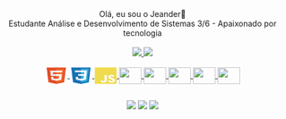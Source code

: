 <div align="center">
Olá, eu sou o Jeander👋<br>
Estudante Análise e Desenvolvimento de Sistemas 3/6 - Apaixonado por tecnologia
</div>
<br>
 
<div align="center">
  <a href="https://github.com/jeandertrevia">
  <img height="180em" src="https://github-readme-stats.vercel.app/api?username=jeandertrevia&show_icons=true&theme=cobalt&include_all_commits=true&count_private=true"/>
  <img height="180em" src="https://github-readme-stats.vercel.app/api/top-langs/?username=jeandertrevia&layout=compact&langs_count=7&theme=cobalt"/>
 </div>

<div style="display: inline_block" align="center" ><br>
<img align="center" height="30" width="40" src="https://raw.githubusercontent.com/devicons/devicon/master/icons/html5/html5-original.svg">
<img align="center" height="30" width="40" src="https://raw.githubusercontent.com/devicons/devicon/master/icons/css3/css3-original.svg">
<img align="center" height="30" width="40" src="https://raw.githubusercontent.com/devicons/devicon/master/icons/javascript/javascript-plain.svg">
<img align="center" height="30" width="40" src="https://cdn.jsdelivr.net/gh/devicons/devicon/icons/github/github-original.svg" />
<img align="center" height="30" width="40" src="https://cdn.jsdelivr.net/gh/devicons/devicon/icons/vscode/vscode-original.svg" />
<img align="center" height="30" width="40" src="https://cdn.jsdelivr.net/gh/devicons/devicon/icons/postgresql/postgresql-plain.svg" />
<img align="center" height="30" width="40" src="https://cdn.jsdelivr.net/gh/devicons/devicon/icons/git/git-original.svg"/>
<img align="center" height="30" width="40" src="https://cdn.jsdelivr.net/gh/devicons/devicon/icons/docker/docker-plain.svg"/>
</div>

##

<div align="center"> 
 <a href="https://discord.gg/jeandertrevia#2162" target="_blank"><img src="https://img.shields.io/badge/Discord-7289DA?style=for-the-badge&logo=discord&logoColor=white" target="_blank"></a> 
  <a href = "mailto:jeandertrevia305@gmail.com"><img src="https://img.shields.io/badge/-Gmail-%23333?style=for-the-badge&logo=gmail&logoColor=white" target="_blank"></a>
  <a href="https://www.linkedin.com/in/jeander-trevia-b4692621a/" target="_blank"><img src="https://img.shields.io/badge/-LinkedIn-%230077B5?style=for-the-badge&logo=linkedin&logoColor=white" target="_blank"></a> 
  
</div>


